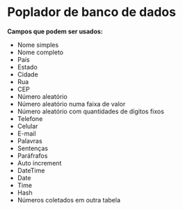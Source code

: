 Poplador de banco de dados
===================================

**Campos que podem ser usados:**
* Nome simples
* Nome completo
* País
* Estado
* Cidade
* Rua
* CEP
* Número aleatório
* Número aleatório numa faixa de valor
* Número aleatório com quantidades de dígitos fixos
* Telefone
* Celular
* E-mail
* Palavras
* Sentenças
* Paráfrafos
* Auto increment
* DateTime
* Date
* Time
* Hash
* Números coletados em outra tabela
